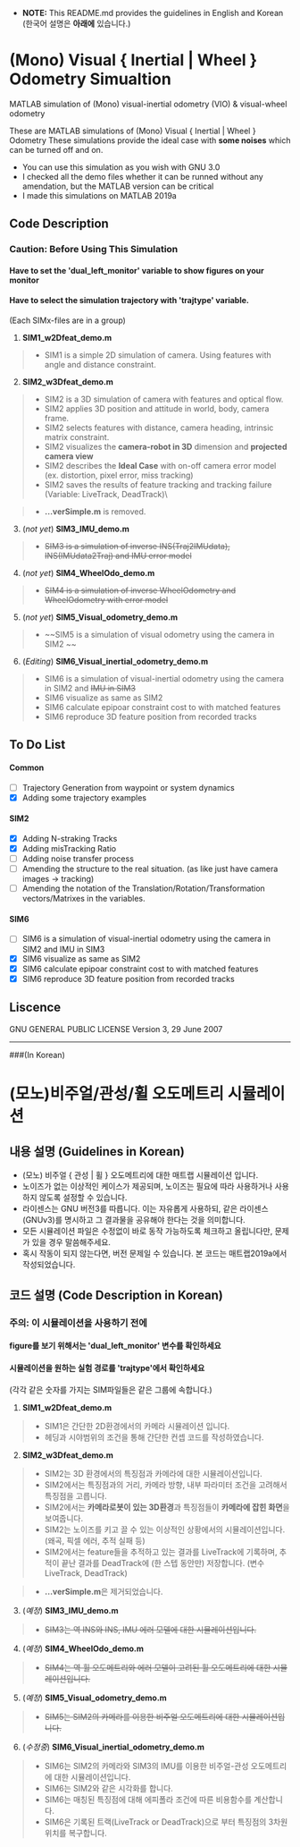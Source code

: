 * **NOTE:** This README.md provides the guidelines in English and Korean (한국어 설명은 **아래에** 있습니다.)

# (Mono) Visual { Inertial | Wheel } Odometry Simualtion
MATLAB simulation of (Mono) visual-inertial odometry (VIO) & visual-wheel odometry

These are MATLAB simulations of (Mono) Visual { Inertial | Wheel } Odometry
These simulations provide the ideal case with **some noises** which can be turned off and on.

* You can use this simulation as you wish with GNU 3.0
* I checked all the demo files whether it can be runned without any amendation, but the MATLAB version can be critical 
* I made this simulations on MATLAB 2019a


## Code Description 

### Caution: Before Using This Simulation
#### Have to set the 'dual_left_monitor' variable to show figures on your monitor
#### Have to select the simulation trajectory with 'trajtype' variable. 

(Each SIMx-files are in a group)
1. **SIM1_w2Dfeat_demo.m** 
> * SIM1 is a simple 2D simulation of camera. Using features with angle and distance constraint.

2. **SIM2_w3Dfeat_demo.m** 
> * SIM2 is a 3D simulation of camera with features and optical flow.
> * SIM2 applies 3D position and attitude in world, body, camera frame.
> * SIM2 selects features with distance, camera heading, intrinsic matrix constraint. 
> * SIM2 visualizes the **camera-robot in 3D** dimension and **projected camera view**
> * SIM2 describes the **Ideal Case** with on-off camera error model (ex. distortion, pixel error, miss tracking)
> * SIM2 saves the results of feature tracking and tracking failure (Variable: LiveTrack, DeadTrack)\

> * **...verSimple.m** is removed.


3. (*not yet*) **SIM3_IMU_demo.m** 
> * ~~SIM3 is a simulation of inverse INS(Traj2IMUdata), INS(IMUdata2Traj) and IMU error model~~ 
4. (*not yet*) **SIM4_WheelOdo_demo.m** 
> * ~~SIM4 is a simulation of inverse WheelOdometry and WheelOdometry with error model~~
5. (*not yet*) **SIM5_Visual_odometry_demo.m** 
> * ~~SIM5 is a simulation of visual odometry using the camera in SIM2 ~~

6. (*Editing*) **SIM6_Visual_inertial_odometry_demo.m** 
> * SIM6 is a simulation of visual-inertial odometry using the camera in SIM2 and ~~IMU in SIM3~~
> * SIM6 visualize as same as SIM2
> * SIM6 calculate epipoar constraint cost to with matched features
> * SIM6 reproduce 3D feature position from recorded tracks

## To Do List
#### Common
- [ ] Trajectory Generation from waypoint or system dynamics
- [x] Adding some trajectory examples
#### SIM2
- [x] Adding N-straking Tracks
- [x] Adding misTracking Ratio
- [ ] Adding noise transfer process
- [ ] Amending the structure to the real situation. (as like just have camera images -> tracking)
- [ ] Amending the notation of the Translation/Rotation/Transformation vectors/Matrixes in the variables.
#### SIM6
- [ ] SIM6 is a simulation of visual-inertial odometry using the camera in SIM2 and IMU in SIM3
- [x] SIM6 visualize as same as SIM2
- [x] SIM6 calculate epipoar constraint cost to with matched features
- [x] SIM6 reproduce 3D feature position from recorded tracks

## Liscence
GNU GENERAL PUBLIC LICENSE Version 3, 29 June 2007

*****
###(In Korean)
# (모노)비주얼/관성/휠 오도메트리 시뮬레이션

## 내용 설명 (Guidelines in Korean)
* (모노) 비주얼 { 관성 | 휠 } 오도메트리에 대한 매트랩 시뮬레이션 입니다. 
* 노이즈가 없는 이상적인 케이스가 제공되며, 노이즈는 필요에 따라 사용하거나 사용하지 않도록 설정할 수 있습니다.
* 라이센스는 GNU 버전3를 따릅니다. 이는 자유롭게 사용하되, 같은 라이센스(GNUv3)를 명시하고 그 결과물을 공유해야 한다는 것을 의미합니다.
* 모든 시뮬레이션 파일은 수정없이 바로 동작 가능하도록 체크하고 올립니다만, 문제가 있을 경우 말씀해주세요.
* 혹시 작동이 되지 않는다면, 버전 문제일 수 있습니다. 본 코드는 매트랩2019a에서 작성되었습니다.

## 코드 설명 (Code Description in Korean)

### 주의: 이 시뮬레이션을 사용하기 전에
#### figure를 보기 위해서는 'dual_left_monitor' 변수를 확인하세요
#### 시뮬레이션을 원하는 실험 경로를 'trajtype'에서 확인하세요 

(각각 같은 숫자를 가지는 SIM파일들은 같은 그룹에 속합니다.)
1. **SIM1_w2Dfeat_demo.m** 
> * SIM1은 간단한 2D환경에서의 카메라 시뮬레이션 입니다. 
> * 헤딩과 시야범위의 조건을 통해 간단한 컨셉 코드를 작성하였습니다.

2. **SIM2_w3Dfeat_demo.m** 
> * SIM2는 3D 환경에서의 특징점과 카메라에 대한 시뮬레이션입니다.
> * SIM2에서는 특징점과의 거리, 카메라 방향, 내부 파라미터 조건을 고려해서 특징점을 고릅니다.
> * SIM2에서는 **카메라로봇이 있는 3D환경**과 특징점들이 **카메라에 잡힌 화면**을 보여줍니다.
> * SIM2는 노이즈를 키고 끌 수 있는 이상적인 상황에서의 시뮬레이션입니다. (왜곡, 픽셀 에러, 추적 실패 등)
> * SIM2에서는 feature들을 추적하고 있는 결과를 LiveTrack에 기록하며, 추적이 끝난 결과를 DeadTrack에 (한 스텝 동안만) 저장합니다. (변수 LiveTrack, DeadTrack)

> * **...verSimple.m**은 제거되었습니다.

3. (*예정*) **SIM3_IMU_demo.m** 
> * ~~SIM3는 역 INS와 INS, IMU 에러 모델에 대한 시뮬레이션입니다.~~ 
4. (*예정*) **SIM4_WheelOdo_demo.m** 
> * ~~SIM4는 역 휠 오도메트리와 에러 모델이 고려된 휠 오도메트리에 대한 시뮬레이션입니다.~~
5. (*예정*) **SIM5_Visual_odometry_demo.m** 
> * ~~SIM5는 SIM2의 카메라를 이용한 비주얼 오도메트리에 대한 시뮬레이션입니다.~~

6. (*수정중*) **SIM6_Visual_inertial_odometry_demo.m** 
> * SIM6는 SIM2의 카메라와 SIM3의 IMU를 이용한 비주얼-관성 오도메트리에 대한 시뮬레이션입니다.
> * SIM6는 SIM2와 같은 시각화를 합니다.
> * SIM6는 매칭된 특징점에 대해 에피폴라 조건에 따른 비용함수를 계산합니다.
> * SIM6은 기록된 트랙(LiveTrack or DeadTrack)으로 부터 특징점의 3차원 위치를 복구합니다.

